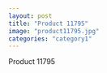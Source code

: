 ```yaml
---
layout: post
title: "Product 11795"
image: "product11795.jpg"
categories: "category1"
---
```

Product 11795
